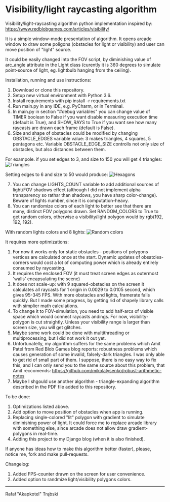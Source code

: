 # Visibility/light raycasting algorithm

Visibility/light-raycasting algorithm python implementation inspired by: https://www.redblobgames.com/articles/visibility/

It is a simple window-mode presentation of algorithm. It opens arcade window to draw some poligons (obstacles for light or 
visibility) and user can move position of "light" source.

It could be easily changed into the FOV script, by diminishing value of arc_angle attribute in the Light class (curently it
is 360 degrees to simulate point-source of light, eg. lightbulb hanging from the ceiling).

Installation, running and use instructions:

1. Download or clone this repository.
2. Setup new virtual environment with Python 3.6.
3. Install requirements with pip install -r requirements.txt
4. Run main.py in any IDE, e.g. PyCharm, or in Terminal.
5. In main.py in section "#debug variables" you can change value of TIMER boolean to False if you want disable measuring execution time (default is True), and SHOW_RAYS to True if you want see how many raycasts are drawn each frame (default is False).
6. Size and shape of obstacles could be modified by changing OBSTACLE_EDGES variable value: 3 makes triangles, 4 squares, 5 pentagons etc. Variable OBSTACLE_EDGE_SIZE controlls not only size of obstacles, but also distances between them.

For exampole. if you set edges to 3, and size to 150 you will get 4 triangles:
![Triangles](https://github.com/akapkotel/light_raycasting/blob/master/visibility_algorithm_demo_3.png)

Setting edges to 6 and size to 50 would produce:
![Hexagons](https://github.com/akapkotel/light_raycasting/blob/master/visibility_algorithm_demo_2.png)

7. You can change LIGHTS_COUNT variable to add additional sources of light/FOV shadows effect (although I did not implement alpha transparency so rathar than shadows, you have sharp color-change). Beware of lights number, since it is computation-heavy.
8. You can randomize colors of each light to better see that there are many, distinct FOV polygons drawn. Set RANDOM_COLORS to True to get random colors, otherwise a visibility/light polygon would by rgb(192, 192, 192).

With random lights colors and 8 lights:
![Random colors](https://github.com/akapkotel/light_raycasting/blob/master/random_colors_2.png)

It requires more optimizations:

1. For now it works only for static obstacles - positions of polygons vertices are calculated once at the start. Dynamic   updates of obsatcles-corners would cost a lot of computing power which is already entirely consumed by raycasting.
2. It requires the enclosed FOV (it must treat screen edges as outermost 'walls' encapsulating the scene)
3. It does not scale-up: with 9 squared-obstacles on the screen it calculates all raycasts for 1 origin in 0.0029 to 0.0105 second, which gives 95-345 FPS. With more obstacles and lights, framerate falls quickly. But I made some progress, by getting rid of shapely library calls with simplier math calculations.
4. To change it to FOV-simulation, you need to add half-arcs of visible space which would connect raycasts andings. For now,
   visibility-polygon is cut straightly. Unless your visibility range is larger than screen size, you will get glitches.
5. Maybe some work could be done with multithreading or multiprocessing, but I did not work it out yet.
6. Unfortunatelly, my algorithm suffers for the same problems which Amit Patel from Red Blob Games blog reports: robustness      problems which causes generation of some invalid, falsely-dark triangles. I was only able to get rid of small part of        them. I suppose, there is no easy way to fix this, and I can only send you to the same source about this problem, that   Amit reccomends: https://github.com/mikolalysenko/robust-arithmetic-notes
7. Maybe I shgould use another algorithm - triangle-expanding algorithm described in the PDF file added to this repository.

To be done:

1. Optimizations listed above.
2. Add option to move position of obstacles when app is running.
3. Replacing single-colored "lit" polygon with gradient to simulate diminishing power of light. It could force me to replace arcade library with something else, since arcade does not allow draw gradient-polygons in real-time.
4. Adding this project to my Django blog (when it is also finished).

If anyone has ideas how to make this algorithm better (faster), please, notice me, fork and make pull-requests.

Changelog:

1. Added FPS-counter drawn on the screen for user convenience.
2. Added option to randmize light/visibility polygons colors.

----

Rafał "Akapkotel" Trąbski

